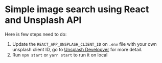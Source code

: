 # Simple image search using React and Unsplash API

Here is few steps need to do:
1. Update the `REACT_APP_UNSPLASH_CLIENT_ID` on `.env` file with your own unsplash client ID, go to [Unsplash Developver](http://unsplash.com/developer) for more detail.
2. Run `npm start` or `yarn start` to run it on local
